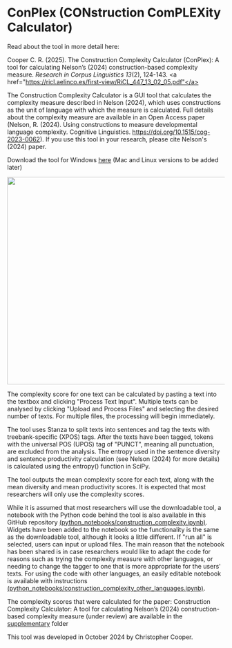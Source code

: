 # ConPlex (CONstruction ComPLEXity Calculator)

Read about the tool in more detail here:

Cooper C. R. (2025). The Construction Complexity Calculator (ConPlex): A tool for calculating Nelson’s (2024) construction-based complexity measure. <i>Research in Corpus Linguistics 13</i>(2), 124-143. <a href="https://ricl.aelinco.es/first-view/RiCL_447_13_02_05.pdf"</a>

The Construction Complexity Calculator is a GUI tool that calculates the complexity measure described in Nelson (2024), which uses constructions as the unit of language with which the measure is calculated. Full details about the complexity measure are available in an Open Access paper (Nelson, R. (2024). Using constructions to measure developmental language complexity. Cognitive Linguistics. https://doi.org/10.1515/cog-2023-0062). If you use this tool in your research, please cite Nelson's (2024) paper.

Download the tool for Windows <a href="https://drive.google.com/file/d/1PljHorFOaXYTIar527GMaDibNAzk6Coo/view?usp=sharing">here</a>  (Mac and Linux versions to be added later)

<img src="https://github.com/cooperchris17/ConstructionComplexityCalculator/blob/main/supplementary/gui_screenshot.png?raw=true" width="674" height="481">

The complexity score for one text can be calculated by pasting a text into the textbox and clicking "Process Text Input". Multiple texts can be analysed by clicking "Upload and Process Files" and selecting the desired number of texts. For multiple files, the processing will begin immediately.

The tool uses Stanza to split texts into sentences and tag the texts with treebank-specific (XPOS) tags. After the texts have been tagged, tokens with the universal POS (UPOS) tag of "PUNCT", meaning all punctuation, are excluded from the analysis. The entropy used in the sentence diversity and sentence productivity calculation (see Nelson (2024) for more details) is calculated using the entropy() function in SciPy. 

The tool outputs the mean complexity score for each text, along with the mean diversity and mean productivity scores. It is expected that most researchers will only use the complexity scores.

While it is assumed that most researchers will use the downloadable tool, a notebook with the Python code behind the tool is also available in this GitHub repository <a href="https://github.com/cooperchris17/ConstructionComplexityCalculator/blob/main/python_notebooks/construction_complexity.ipynb">(python_notebooks/construction_complexity.ipynb)</a>. Widgets have been added to the notebook so the functionality is the same as the downloadable tool, although it looks a little different. If "run all" is selected, users can input or upload files. The main reason that the notebook has been shared is in case researchers would like to adapt the code for reasons such as trying the complexity measure with other languages, or needing to change the tagger to one that is more appropriate for the users' texts. For using the code with other languages, an easily editable notebook is available with instructions <a href="https://github.com/cooperchris17/ConstructionComplexityCalculator/blob/main/python_notebooks/construction_complexity_other_languages.ipynb">(python_notebooks/construction_complexity_other_languages.ipynb)</a>.

The complexity scores that were calculated for the paper: Construction Complexity Calculator: A tool for calculating Nelson’s (2024) construction-based complexity measure (under review) are available in the <a href="https://github.com/cooperchris17/ConstructionComplexityCalculator/tree/main/supplementary">supplementary</a> folder

This tool was developed in October 2024 by Christopher Cooper.
